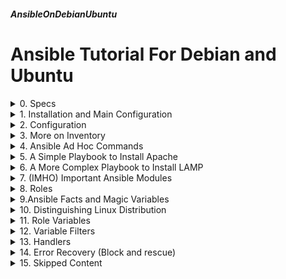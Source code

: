 ##### AnsibleOnDebianUbuntu 
# Ansible Tutorial For Debian and Ubuntu

<details markdown='1'>
<summary>
0. Specs
</summary>

---
### 0.0. Servers managed from a workstation
This tutorial aims to bring you to a moderate level using Ansible.

(Almost) All examples are tested and verified as working. There might be  slight mistakes and you can think of them as small challenges. 

This tutorial is about using Ansible on Debian and Ubuntu servers, but I  believe you can apply most of the examples to other distributions.

I am not an expert of Ansible. Actually I prepared this tutorial while I  was learning it. 

### 0.1. Workstation: 
wrk -> Debian 12 or Ubuntu 24.04 LTS Desktop

**Hint:** You can use server editions, because Ansible does not need any graphical UI.

### 0.2. Servers:
Local Virtual Servers:

debian12 -> Debian 12 Server  
debian11 -> Debian 11 Server  
ubuntu24 -> Ubuntu 24.04 LTS Server  
ubuntu22 -> Ubuntu 22.04 LTS Server  
        
### 0.3. Resources:
Book: 978-1-4842-1660-6 Ansible From Beginner to Pro by Michael Heap  
Book: 978-1-78899-756-0 Mastering Ubuntu Server Second Edition by Jay LaCroix  
[docs.ansible.com/ansible](https://docs.ansible.com/ansible/)  
[www.howtoforge.com](https://www.howtoforge.com/ansible-guide-ad-hoc-command/)  
[www.golinuxcloud.com](https://www.golinuxcloud.com/ansible-tutorial/)

<br>
</details>

<details markdown='1'>
<summary>
1. Installation and Main Configuration
</summary>

---
### 1.1. Install ansible on workstation
**Run on workstation**

```
sudo apt update
sudo apt install ansible --yes
```

### 1.2. Create ansible user on all the servers and on the workstation
**Run on workstation and on all servers**

Create user ansible and give it a password 

```
sudo useradd -d /home/ansible -m ansible -s /bin/bash
sudo passwd ansible
```

add it to the sudo group

```
sudo usermod -aG sudo ansible
```

make sure it is added

```
getent group sudo
```

### 1.3. Copy workstation's ansible user's ssh key to servers
**Run only on workstation**

Change to ansible user

```
sudo su ansible
```

Create SSH keys, leave passfield empty

```
ssh-keygen -t rsa
```

Copy ansible user's SSH key to the servers

```
ssh-copy-id -i ~/.ssh/id_rsa.pub debian12
ssh-copy-id -i ~/.ssh/id_rsa.pub debian11
ssh-copy-id -i ~/.ssh/id_rsa.pub ubuntu24
ssh-copy-id -i ~/.ssh/id_rsa.pub ubuntu22
```

Now we can ssh to servers with ansible user without password

### 1.4. On all servers, configure ansible user to sudo without password
**Run on all servers**

create /etc/sudoers.d/ansible file

```
sudo nano /etc/sudoers.d/ansible
```

put the following line in it

```
ansible ALL=(ALL) NOPASSWD: ALL
```

make the file owned by root

```
sudo chown root:root /etc/sudoers.d/ansible
```

change the permissions of file 

```
sudo chmod 440 /etc/sudoers.d/ansible
```

All the preliminary work is completed  
From now on, all the commands will be run on the workstation
<br>
</details>

<details markdown='1'>
<summary>
2. Configuration
</summary>

---
### 2.1. Configuration File
Ansible looks for the configuration file in the following order:

- File specified by the ANSIBLE_CONFIG environment variable
- ./ansible.cfg (ansible.cfg in the current directory)
- ~/.ansible.cfg (.ansible.cfg in your home directory)
- /etc/ansible/ansible.cfg

My choice is to use the 3. option

First change to user ansible (If you haven't done already)

```
sudo su ansible
```

Edit ansible config ifle
```
nano /home/ansible/.ansible.cfg
```

Fill as below:

```
[defaults]
inventory = .hosts
remote_user = ansible
roles_path = /home/ansible/ansible/playbooks
forks = 5
```

We stated as:

- our hosts file will be /home/ansible/.hosts
- the remote user to use on servers is ansible
- look to /home/ansible/ansible/playbooks for extra roles
- maximum 5 parallel tasks between the workstation and servers

There are numerous thing to be configured, you may check them at file /etc/ansible/ansible.cfg


### 2.2. Making a home for Ansible files
I prefer placing all ansible files on /home/ansible/ansible

```
mkdir /home/ansible/ansible
```

And a subdirectory for playbooks (explained later)

```
mkdir /home/ansible/ansible/playbooks
```

### 2.3. Inventory File
Create a clean inventory file

```
touch /home/ansible/.hosts
```

Change ownership and permissions for ansible user

```
sudo chown ansible /home/ansible/.hosts
sudo chmod 600 /home/ansible/.hosts
```

Populate the file with server IPs or names

```
nano /home/ansible/.hosts
```

Fill as below:

```
[debian]
debian12
debian11

[ubuntu]
ubuntu24
ubuntu22
```

As in our example, you can group hosts

### 2.4. A simple test
Ping all our servers

```
ansible all -m ping
```

with full verbose

```
ansible all -m ping -vvvv
```

<br>
</details>

<details markdown='1'>
<summary>
3. More on Inventory
</summary>

---
### 3.1. Command based inventory
It is possible to use a different inventory for each ansible or ansible-playbook command:

```
ansible all –i /path/to/inventory –m ping
```

### 3.2. To use a different ssh port
```
host1.example.com:50822
```

### 3.3. Using ranges in host file names
```
host[1:3].example.com
host[a:d][a:z].example.com
```

### 3.4. Using options for user name, ssh port, ssh private key
```
alpha.example.com ansible_user=bob ansible_port=50022
bravo.example.com ansible_user=mary ansible_ssh_private_key_file=/path/to/mary.key
frontend.example.com ansible_port=50022
yellow.example.com ansible_host=192.168.33.10
```

### 3.5. Using more than 1 inventory
If you want to use more than 1 inventory file you can put all your  inventories in a directory and specify the directory as the inventory file. 

Below is a simple example.

```
sudo su ansible
mkdir /home/ansible/ansible/inventory
nano /home/ansible/ansible/inventory/inventory1
```

Contents:

```
ubuntu24
ubuntu22
```

```
nano /home/ansible/ansible/inventory/inventory2
```

Contents:

```
debian12
debian11
```

```
ansible all -i /home/ansible/ansible/inventory -m ping
```

### 3.6. Dynamic Inventory
If you want to use a dynamic host file, you can use a program which  outputs the inventory in Json format. Then you can give your program as  inventory file. 

Here is a very simple example:

```
sudo su ansible
nano /home/ansible/ansible/inventory.py
```

Fill as below:

```
#!/usr/bin/env python3
print('{"ubuntu": {"hosts" : ["ubuntu24", "ubuntu22"]}}')
```

```
chmod +x /home/ansible/ansible/inventory.py
ansible all -i /home/ansible/ansible/inventory.py -m ping
```

Needless to say; you can combine dynamic and static inventories, by 
combining methods in 3.5. and 3.6.

### 3.7. Groups of Groups
You can create master groups to include other groups. Master groups require children keyword.

In my inventory, if I want to combine all ubuntu adn debian servers I would modify my inventory file as follows:

```
[debian]
debian12
debian11

[ubuntu]
ubuntu24
ubuntu22

[ubuntuanddebian:children]
ubuntu
debian
```

### 3.8. Inventory Variables
You can define variables in inventory file. They might be host or group  based.

For group based variables; var keyword is used. 

Below, using my inventory file, I created a variable named role for a  group and # a host. 

```
[debian]
debian12
debian11

[ubuntu]
ubuntu24
ubuntu22

[ubuntu:vars]
role="dbserver"
```

That way, using ansible, you can install apache to servers with webserver role and install mariadb to servers with role dbserver.

<br>
</details>

<details markdown='1'>
<summary>
4. Ansible Ad Hoc Commands
</summary>

---
You can run Ansible commands in 2 ways, 1 is direct (adhoc), 2 is through  playbooks. 

In the next section we will work on our first playbook. 

Ad hoc commands might be suitable for one time tasks. For recurring tasks it # would be better to use playbooks.

### 4.1. Ping host(s)
Actually we ran our 1st command at 2.4. Ping all hosts in default  inventory.

```
ansible all -m ping
```

We can specify another inventory

```
ansible all -i /home/ansible/ansible/inventory.py -m ping
ansible all -i /home/ansible/ansible/inventory -m ping
```

### 4.2. Run a shell command on hosts
```
ansible all -m shell -a "ls -al"
```
-m can be ommitted

```
ansible ubuntu22 -a "ls -al"
```

List of open ports on the servers

```
ansible all -m shell -a 'netstat -plntu' --become
```

### 4.3. File and Directory Operations
Copy a file to servers

```
ansible all -m copy -a "src=/tmp/testfile dest=/tmp/testfile"
```

Create a directory on server

```
ansible all -m file -a "dest=/tmp/test mode=777 owner=ansible group=ansible state=directory"
```

Delete a file or directory on server

```
ansible all -m file -a "dest=/tmp/testfile state=absent"
```

Copy a file from server

```
ansible ubuntu22 -m fetch -a "src=/var/log/dmesg dest=/home/ansible/backup flat=yes" --become
```

### 4.4. Reboot Servers
Reboot all servers  (Does not reboot because of the permissions)

```
ansible all -a "/sbin/reboot"
```

Reboot all servers with sudo privilege

```
ansible all -a "/sbin/reboot" --become
```

Reboot all servers in 10 parallel forks (default is 5)

```
ansible all -a "/sbin/reboot" -f 10 --become
```

Reboot all servers with sudo privilege, manually enter sudo password

```
ansible all -a "/sbin/reboot" --become --ask-become-pass
```

### 4.5. User Management
Add a user

```
ansible debian12 -m ansible.builtin.user -a "name=foo" --become
```

Remove a user

```
ansible debian12 -m ansible.builtin.user -a "name=foo state=absent" --become
```

### 4.6. Package Management (apt)
Update cache (apt update)

```
ansible debian12 -m apt -a "update_cache=yes" --become
```

update cache and upgrade all modules (apt update && apt upgrade)

```
ansible debian12 -m apt -a "upgrade=dist update_cache=yes" --become
```

Install apache (don't do anything if it is already installed)

```
ansible debian12 -m apt -a "name=apache2 state=present" --become 
```

Install apache, if it is already installed, update it

```
ansible debian12 -m apt -a "name=apache2 state=latest" --become
```

Remove apache

```
ansible debian12 -m apt -a "name=apache2 state=absent" --become
```

Remove apache and remove all configuration about it

```
ansible debian12 -m apt -a "name=apache2 state=absent purge=yes" --become
```

Remove apache, remove all configuration about it, and also remove all unused packages

```
ansible debian12 -m apt -a "name=apache2 state=absent purge=yes autoremove=yes" --become
```

### 4.7. Service Management
Start and Enable Apache service

```
ansible debian12 -m service -a "name=apache2 state=started enabled=yes" --become
```

Stop Apache service

```
ansible debian12 -m service -a "name=apache2 state=stopped" --become
```

Restart Apache service

```
ansible debian12 -m service -a "name=apache2 state=restarted" --become
```

<br>
</details>

<details markdown='1'>
<summary>
5. A Simple Playbook to Install Apache
</summary>

---
Playbooks are files in YAML format. They contain commands to run by  Ansible.

Our playbook will install apache, and prepare a sample homepage  containing the host name

### 5.1. Create directories
```
sudo su ansible
mkdir /home/ansible/ansible/playbooks/apache
mkdir /home/ansible/ansible/playbooks/apache/templates
cd /home/ansible/ansible/playbooks/apache
```

### 5.2. Create ansible file and index.html template
```
nano /home/ansible/ansible/playbooks/apache/apache.yml
```

Fill as below:

```
#!/usr/bin/env ansible-playbook
- name: Create webserver with apache
  become: True
  hosts: debian12
  tasks:
  - name: install apache
    apt: name=apache2 update_cache=yes
  - name: copy index.html
    template: src=templates/index.html.j2 dest=/var/www/html/index.html
      mode=0644
  - name: restart apache
    service: name=apache2 state=restarted
```

```
nano /home/ansible/ansible/playbooks/apache/templates/index.html.j2
```

Fill as below:

```
<html>
<head>
<title>Welcome to ansible on {{ ansible_hostname }}</title>
</head>
<body>
<h1>Apache, configured by Ansible on {{ inventory_hostname }}</h1>
<p>If you can see this, Ansible successfully installed Apache.</p>
</body>
</html>
```

### 5.3. Explanations
- /home/ansible/ansible/playbooks/apache/apache.yml

```
#!/usr/bin/env ansible-playbook
- name: Create webserver with apache
# Name of the playbook, displayed when the playbook runs
  become: True
# Use sudo
  hosts: debian12
# Host or host group to run on
  tasks:
# Tasks to do in this playbook
  - name: install apache
# Name of task, displayed when the playbook runs, install apache
    apt: name=apache2 update_cache=yes
  # Install apache2, first update the cache
  # Equivalent to:
  #   apt update
  #   apt install apache2
  - name: copy index.html
# Name of task, displayed when the playbook runs, copy customized index.html
#   from the template
    template: src=templates/index.html.j2 dest=/var/www/html/index.html
  # variables in index.html.j2 are updated and copied to server
      mode=0644
    # File mode will be 0644
  - name: restart apache
# Name of task, displayed when the playbook runs, restart apache
    service: name=apache2 state=restarted
# Restart apache, systemctl restart apache2
```

Variables in /home/ansible/playbooks/apache/templates/index.html.j2:

{{ ansible_hostname }} : hostname as ansible gathers  
{{ inventory_hostname }} : hostname as in inventory file

### 5.4. Run the playbook
```
ansible-playbook apache.yml
```

or just

```
./apache.yml
```

<br>
</details>

<details markdown='1'>
<summary>
6. A More Complex Playbook to Install LAMP
</summary>

---
### 6.0. Necessary Steps
- Cache Update (sudo apt update)
- Install Apache (sudo apt install apache2)
- Install Mariadb (sudo apt install mariadb-server)
- Install PHP (sudo apt install php libapache2-mod-php php-mysql)

### 6.1. Create Directories
```
sudo su ansible
mkdir /home/ansible/ansible/playbooks/lamp
cd /home/ansible/ansible/playbooks/lamp
```

### 6.2. Create ansible playbook
```
nano /home/ansible/ansible/playbooks/lamp/lamp.yml
```

Fill as below:

```
#!/usr/bin/env ansible-playbook
- name: Install LAMP; Apache, MariaDB, PHP
  become: True
  hosts: debian12
  tasks:
  - name: Update apt cache if not updated in 1 hour
    apt:
      update_cache: yes
      cache_valid_time: 3600
  - name: Install apache
    apt:
      name: apache2
      state: present
  - name: Install MariaDB
    apt:
      name: mariadb-server
      state: present
  - name: Install PHP and dependencies
    apt: 
      name: "{{ item }}"
      state: present
    loop:
      - php
      - libapache2-mod-php
      - php-mysql
```

### 6.3. Run the playbook
```
ansible-playbook lamp.yml
```

<br>
</details>

<details markdown='1'>
<summary>
7. (IMHO) Important Ansible Modules
</summary>

---
Well, actually all of the Ansible modules are important. I just selected  some of them considering my very humble opinion.

To use an example, you have to put it in a playbook or in a role and  apply necessary indentation. Ansible is like Python, indentation is very  important.

Below is a sample, using an example in a playbook

```
#!/usr/bin/env ansible-playbook
- name: Tutorial tasks
  become: True
  hosts: debian12
  tasks:
  - name: Start apache if not started
    service:
      name: apache2
      state: started
```

<br>

### 7.0. apk Module: Manages Alpine Linux apk packages.
Examples:

```
  - name: Install apache, don't do anything if already installed
    apk:
      name: apache2
```

```
  - name: Install apache, don't do anything if already installed
    apk:
      name: apache2
      state: present
```

```
  - name: Install apache, upgrade to latest if already installed
    apk:
      name: apache2
      state: latest
```

```
  - name: Update repositories and install apache
    apk:
      name: apache2
      update_cache: yes
```

```
  - name: Remove apache
    apk:
      name: apache2
      state: absent
```

```
  - name: Install more than 1 packages
    apk:
      name: apache2, php
```

```
  - name: Update cache and update apache to latest
    apk:
      name: apache2
      state: latest
      update_cache: yes
```

```
  - name: Update all packages to their latest version
    apk:
      upgrade: yes
```

```
  - name: Update cache
    apk:
      update_cache: yes
```

<br>


### 7.1. apt Module: Manages Debian/Ubuntu apt packages.
Examples:

```
  - name: Install apache, don't do anything if already installed
    apt:
      name: apache2
```

```
  - name: Install apache, don't do anything if already installed
    apt:
      name: apache2
      state: present
```

```
  - name: Install apache, upgrade to latest if already installed
    apt:
      name: apache2
      state: latest
```

```
  - name: Update repositories and install apache
    apt:
      name: apache2
      update_cache: yes
```

```
  - name: Remove apache
    apt:
      name: apache2
      state: absent
```

```
  - name: Install more than 1 packages
    apt:
      pkg:
      - apache2
      - php
```

```
  - name: Update cache and update apache to latest
    apt:
      name: apache2
      state: latest
      update_cache: yes
```

```
  - name: Install latest php, ignore "install-recommends"
    apt:
      name: php
      state: latest
      install_recommends: no
```

```
  - name: Update all packages to their latest version
    apt:
      name: "*"
      state: latest
```

```
  - name: Upgrade the OS (apt-get dist-upgrade)
    apt:
      upgrade: dist
```

```
  - name: Update cache (apt-get update)
    apt:
      update_cache: yes
```

```
  - name: Update cache if the last update is more than 1 hour
    apt:
      update_cache: yes
      cache_valid_time: 3600
```

```
  - name: Remove unused packages
    apt:
      autoclean: yes
```

```
  - name: Remove unused dependencies
    apt:
      autoremove: yes
```

<br>

### 7.2. blockinfile Module: Insert/update/remove a text block between marked lines 
Examples:

```
  - name: Add or update a block to a html file
    blockinfile:
      path: /var/www/html/index.html
      marker: "<!-- {mark} MANAGED by ANSIBLE BLOCK -->"
    # The block will be wrapped by this marker
    # {mark} is replaced as BEGIN at the beginning
    #   and END at the end.
      insertafter: "<body>"
    # The block with the markers will be inserted after the last
    #   match of this this text. Regexps can be used. If there is no
    #   match or value is EOF, block is added at the end of file.
    # Similarly insertbefore can be used.
      block: |
        <h1>Web server: {{ ansible_hostname }}</h1>
        <p>Update time: {{ ansible_date_time.date }}
        {{ ansible_date_time.time }} </p>
```

```
  - name: Remove previously added block
    blockinfile:
      path: /var/www/html/index.html
      marker: "<!-- {mark} MANAGED by ANSIBLE BLOCK -->"
      block: ""
```

```
  - name: Add mappings to /etc/hosts file, make a backup of file
    blockinfile:
      path: /etc/hosts
      backup: yes
      block: |
        {{ item.ip }} {{ item.hostname }}
      marker: "<!-- {mark} {{ item.hostname }} MANAGED by ANSIBLE BLOCK -->"
    loop:
      - { hostname: debian12, ip: 192.168.0.231 }
      - { hostname: srv2, ip: 192.168.0.232 }
      - { hostname: srv3, ip: 192.168.0.233 }
```
  
<br>  
  
  
### 7.3. command Module: Execute commands
Examples:

```
  - name: Run a command on server and take its output to a variable
    command: free
    register: freevals
```

```
  - name: Run a command if a path does not exist
    command: /usr/sbin/reboot now creates=/etc/flag
```

```
  - name: Run a command if a path does not exist
    command:
      cmd: /usr/sbin/reboot now
      creates: /etc/flag
```

```
  - name: Run a command if a path does not exist
    command:
      argv:
        - /usr/sbin/reboot
        - now
      creates: /etc/flag
```

<br>  
  
### 7.4. copy Module: Copy files to remote servers
Examples

```
  - name: Copy a file with specified owner and permissions, backup the file
    copy:
      src: /home/ansible/main.cf
      dest: /etc/postfix/main.cf
      owner: root
      group: root
      mode: '0644'
      backup: yes
```

```
  - name: Copy a file with specified owner and permissions
    copy:
      src: /home/ansible/main.cf
      dest: /etc/postfix/main.cf
      owner: root
      group: root
      mode: u=rw,g=r,o=r
```

```
  - name: Copy a file with specified owner and permissions
    copy:
      src: /home/ansible/main.cf
      dest: /etc/postfix/main.cf
      owner: root
      group: root
      mode: u+rw,g-wx,o-rwx
```

```
  - name: Copy a file with specified owner and permissions, backup the file
    copy:
      src: /home/ansible/main.cf
      dest: /etc/postfix/main.cf
      owner: root
      group: root
      mode: '0644'
      backup: yes
```

```
  - name: Copy a file on the server to another location
    copy:
      src: /etc/apache2/apache2.conf
      dest: /etc/apache2/apache2.conf.backup
      remote_src: yes
```

```
  - name: Copy an inline text to a file
    copy:
      content: "This file is empty"
      dest: /etc/test
```
  
<br>  
  
### 7.5. debug Module: Print debug messages
Examples:

```
  - name: Display all variables/facts known for a host
    debug:
      var: hostvars[inventory_hostname]
```

```
  - name: Display a message
    debug:
      msg: Working fine so far
```

```
  - name: Print return information from a previous task part 1
    shell: /usr/bin/date
    register: result 
  - name: Print return information from a previous task part 2
    debug:
      var: result.stdout_lines
```

```
  - name: Print multi lines of information from variables part1
    shell: whoami
    register: var1
  - name: Print multi lines of information from variables part2
    shell: who -b
    register: var2
  - name: Print multi lines of information from variables part3
    debug:
      msg:
      - "Information gathered so far:"
      - "1. User name is {{ var1.stdout_lines }}"
      - "2. System is on since {{ var2.stdout_lines }}"
```
  
<br>
  
### 7.6. expect Module: Executes a command and responds to prompts
Examples:

```
  - name: Login to mariadb asking the root password and run a command from a file
    expect:
      command: /bin/bash -c "mariadb -u root -p < /tmp/test.sql"
      responses:
        (.*)password: "password12"
    register: DBUsers
    no_log: true
  # hide your password from log
  - name: Display Result
    debug:
      var: DBUsers.stdout_lines
```

```
  - name: Generic question with multiple different responses
    expect:
      command: command
    # Assuming a command asking 3 questions
      responses:
        Question:
          - Answer 1
          - Answer 2
          - Answer 3
```
  
<br>  
  
### 7.7. fail Module: Fail with a message
Examples:

```
  - name: Stop execution if hostname is something special
    fail:
      msg: Cannot continue with hostname debian12
    when: inventory_hostname == "debian12"
```
  
<br>  
  
### 7.8. fetch Module: Fetch files from server to the workstation
Examples:

```
  - name: Fetch server file, preserve directory information
    fetch:
      src: /etc/apache2/apache2.conf
      dest: /tmp/conf
    # File will be copied to /tmp/conf/hostname/etc/apache2/apache.conf
```

```
  - name: Fetch server file, directly to the specified directory
    fetch:
      src: /etc/apache2/apache2.conf
      dest: /tmp/conf/apache.conf
    # File will be copied to /tmp/conf/apache.conf
    # Consecutive files will be overwritten
      flat: yes
```

```
  - name: Fetch server file, directly to the specified directory
#   directly to the specified directory for every server
    fetch:
      src: /etc/apache2/apache2.conf
      dest: /tmp/conf/{{ inventory_hostname }}/apache.conf
      flat: yes
```
  
<br>  
  
### 7.9. file Module: File and directory management
Examples:

```
  - name: Change ownership and permission of a file
    file:
      path: /tmp/test.conf
      owner: ansible
      group: ansible
      mode: '0644'
```

```
  - name: Create a symbolic link of a file, change ownership of the original file
    file:
      src: /tmp/test.conf
      dest: /home/ansible/test.conf
      owner: ansible
      group: ansible
      state: link
```

```
  - name: Create a hard link
    file:
      src: /tmp/test.conf
      dest: /home/ansible/test.conf
      state: hard
```

```
  - name: Touch a file and set permissions
    file:
      path: /tmp/test.conf
      state: touch
      mode: u=rw,g=r,o=r
```

```
  - name: Touch a file, but preserve its times. 
#  so there is no change if it was touched before
    file:
      path: /tmp/test.conf
      state: touch
      modification_time: preserve
      access_time: preserve
```

```
  - name: Create a directory, do nothing if it already exists
    file:
      path: /tmp/test
      state: directory
      mode: '0755'
```

```
  - name: Update modification and access time of a file to now
    file:
      path: /tmp/test.conf
      state: file
      modification_time: now
      access_time: now
```

```
  - name: Change ownership of a directory recursively 
    file:
      path: /var/www
      state: directory
      recurse: yes
      owner: www-data
      group: www-data
```

```
  - name: Delete a file
    file:
      path: /tmp/test.conf
      state: absent
```

```
  - name: Remove a directory recursively
    file:
      path: /tmp/test
      state: absent
```
  
<br>  
  
### 7.10. geturl Module: Download files
Examples:

```
  - name: Download a file (wordpress)
    get_url:
      url: https://wordpress.org/latest.tar.gz
      dest: /tmp/wordpress.tar.gz
      mode: '0440'
```

```
  - name: Download file with md5 checksum
    get_url:
      url: https://wordpress.org/latest.tar.gz
      dest: /tmp/wordpress.tar.gz
      checksum: md5:4bdc05b00725cc0fb72991d3290e4b8d
```
  
<br>
  
### 7.11. group Module: Linux group management
Examples:

```
  - name: Create a group named admins
    group:
      name: admins
      state: present
```

```
  - name: Create a group named admins gid 1250
    group:
      name: admins
      state: present
      gid: 1250
```

```
  - name: Delete admins group
    group:
      name: admins
      state: absent
```
  
<br>  
  
### 7.12. lineinfile Module: Manage lines in text files
Uses a back referenced rexexp, and puts, updates or deletes a line in a file

Examples:

```
  - name: Change or add the name of an host in /etc/hosts
    lineinfile:
      path: /etc/hosts
      regexp: '^192\.168\.0\.201'
      line: 192.168.0.201 debian12.x386.xyz
```

```
  - name: Remove previously added line in /etc/hosts
    lineinfile:
      path: /etc/hosts
      regexp: '^192\.168\.0\.201'
      state: absent
```

```
  - name: Create a file if it does not exist and add a line
    lineinfile:
      path: /tmp/test
      line: 192.168.0.201 debian12.x386.xyz
      create: yes
```
  
 <br> 
  
### 7.13. pause Module: Pause execution
Examples:

```
  - name: Pause for 5 minutes
    pause:
      minutes: 5
```

```
  - name: Pause for 30 seconds
    pause:
      seconds: 30
```

```
  - name: Pause until prompted
    pause:
```

```
  - name: Pause until prompted with message
    pause:
      prompt : "Press enter to continue"
```

```
  - name: Pause to get password
    pause:
      prompt: "Enter password"
      echo: no
    register: password
```
  
<br>  
  
### 7.14. reboot Module: Reboot server
Examples:

```
  - name: Reboot and connect again
    reboot:
```

```
  - name: Reboot and wait up to 1 hour for connecting again
    reboot:
      reboot_timeout: 3600
```

```
  - name: Display a message to users, wait 5 minutes and reboot
    reboot:
      pre_reboot_delay: 300
      msg: "Rebooting in 5 minutes, please save your work and exit"
```
  
 <br> 
  
### 7.15. replace Module: Replace a string in a file using a back ref regexp
Examples:

```
  - name: Replace all .org names with .com names in /etc/hosts
    replace:
      path: /etc/hosts
      regexp: '(.*)\.org(\s+)'
    # Starts with anything, then comes .org and one or more whitespace
      replace: '\1.com\2'
    # \1 = (.*)   \2 = (\s+)
```

```
  - name: Do the same, but start after and expression and end before another
    replace:
      path: /etc/hosts
      after: 'Start Here'
      before: 'End Here'
      regexp: '(.*)\.org(\s+)'
    # Starts with anything, then comes .org and one or more whitespace
      replace: '\1.com\2'
    # \1 = (.*)   \2 = (\s+)
```

```
  - name: Comment every line containing TEST, backup the original file
    replace:
      path: /tmp/test.sh
      regexp: '^(.*)TEST(.*)$'
      replace: '#\1TEST\2'
      backup: yes
```
  
<br>
  
  
### 7.16. script Module: Transfer and run a script from workstation to server
A script on the worktation is copied to the server(s) and run there

Examples:

```
  - name: Run a script 
    script: /home/ansible/ansible/backup.sh
```

```
  - name: Run a script
    script:
      cmd: /home/ansible/ansible/backup.sh
```

```
  - name: Run a script only if a file does not exist on the server
    script: /home/ansible/ansible/backup.sh
    args:
      creates: /tmp/backup.txt
```

```
  - name: Run a script only if a file exists on the server
    script: /home/ansible/ansible/backup.sh
    args:
      removes: /tmp/backup.txt
```

```
  - name: Run a script using bash
    script: /home/ansible/ansible/backup.sh
    args:
      executable: /bin/bash
```

```
  - name: Run a python script
    script: /home/ansible/ansible/backup.py
    args:
      executable: python3
```
  
 <br> 
  
### 7.17. service Module: Manage services
Examples:

```
  - name: Start apache if not started
    service:
      name: apache2
      state: started
```

```
  - name: Stop apache if started
    service:
      name: apache2
      state: stopped
```

```
  - name: Restart apache
    service:
      name: apache2
      state: restarted
```

```
  - name: Reload apache
    service:
      name: apache2
      state: reloaded
```

```
  - name: Enable apache service, do not touch the state
    service:
      name: apache2
      enabled: yes
```
  
<br>  
  
### 7.18. shell Module: Execute shell commands on servers
Different from command module, redirection and pipes are safe

Examples:

```
  - name: Execute command on remote shell; stdout to a file
    shell: backup.sh >> backup.log
```

```
  - name: Execute command on remote shell; stdout to a file
    shell: 
      cmd: backup.sh >> backup.log
```

```
  - name: Change to a directory before executing a command
    shell: backup.sh >> backup.log
    args:
      chdir: /tmp/
```

```
  - name: command only if a file does not exist
    shell: backup.sh >> backup.log
    args:
      creates: backup.log
```

```
  - name: Change to a directory before executing a command, disable warning
    shell: backup.sh >> backup.log
    args:
      chdir: /tmp/
      warn: no
```
  
<br>  
  
### 7.19. tempfile Module: Create a temporary file or directory
Examples:

```
  - name: Create a temporary directory with suffix tempdir
    tempfile:
      state: directory
      suffix: tempdir
```

```
  - name: Create a temporary file with suffix and save its name to a variable
    tempfile:
      state: file
      suffix: temp
    register: tempfilename
```

```
  - name: Use the variable created above to remove the file
    file:
      path: "{{ tempfilename.path }}"
      state: absent
    when: tempfilename.path is defined
```
  
<br>  
  
  
  
### 7.20. template Module: Copy a file to servers using a template
Unlike file module, you can use variables in template files like in 5.2.

Examples:

```
  - name: Create an html file from a template
    template:
      src: /home/ansible/ansible/playbooks/apache/templates/index.html.j2
      dest: /var/www/html/index.html
      owner: www-data
      group: www-data
      mode: '0660'
```

```
  - name: Create an html file from a template
    template:
      src: /home/ansible/ansible/playbooks/apache/templates/index.html.j2
      dest: /var/www/html/index.html
      owner: www-data
      group: www-data
      mode: u=rw,g=r
```
  
  <br>
  
### 7.21. unarchive Module: Unpack an archive
The archive might be on the workstation or on the server

Examples:

```
  - name: Extract a tar.xz file
    unarchive:
      src: /home/ansible/test.tar.xz
      dest: /tmp
```

```
  - name: Unarchive a file on the server
    unarchive:
      src: /home/ansible/test.zip
      dest: /tmp
      remote_src: yes
```

```
  - name: Download and unpack wordpress
    unarchive:
      src: https://wordpress.org/latest.tar.gz
      dest: /var/www/html
      remote_src: yes
```
      
<br>  
  
### 7.22. user Module: User management
Examples:

```
  - name: Add user exforge with a primary group with the same name
# group must exist
    user:
      name: exforge
      comment: main user
      group: exforge
```

```
  - name: Add user exforge with a primary group with the same name,
#   with a specific uid. group must exist.
    user:
      name: exforge
      comment: main user
      uid: 1111
      group: exforge
```

```
  - name: Add user exforge with bash shell, append the user to www-data and postfix group
    user:
      name: exforge
      shell: /bin/bash
      groups: www-data,postfix
      append: yes
```

```
  - name: Add vmail user with a specific home dir
    user:
      name: vmail
      comment: Postfix Mail User
      uid: 2222
      group: vmail
      home: /var/mail
```

```
  - name: Remove user exforge
    user:
      name: exforge
      state: absent
```

```
  - name: Remove user exforge, remove directories too
    user:
      name: exforge
      state: absent
      remove: yes
```


<br>
</details>

<details markdown='1'>
<summary>
8. Roles
</summary>

---
### 8.0. Introduction
Playbooks can be splitted into roles. That way, we can create reusable  code. The lamp example at 7. will be rewritten using 4 roles:

- Cache Update
- Install Apache
- Install MariaDB
- Install PHP and dependencies

### 8.1. Role Structure
Roles are created with ansible-galaxy init command. Naming convention  for roles is as identifier.role. I use exforge as my identifier, you can  use anything you want. For a role to install apache, my rolename would be exforge.apache: 

```
ansible-galaxy init exforge.apache
```

A directory with role.name is created under the current directory with  the following structure:

- README.md (file)
- defaults (directory)
   - defaults/main.yml  (file)
- files (directory)
- handlers (directory)
   - handlers/main.yml (file)
- meta (directory)
   - meta/main.yml (file)
- tasks (directory)
   - tasks/main.yml (file)
- templates (directory)
- tests (directory)
   - tests/inventory (directory)
   - tests/test.yml (file)
- vars (directory)
   - vars/main.yml (file)

All of the directories and files are optional.

**README.md** file is used for documentation. Expected to contain the  purpose of the role and any other important information.

**defaults/main.yml** is used as a configuration file to define default  variables in the role. Variables in vars/main.yml overrides variables  defined here.

**files** directory is used to place static files. Files used in roles  without any manipulation can be stored here.

**handlers/main.yml** is used to define handlers (like starting, stopping or restarting services). 

**meta/main.yml** is used to contain metadata for the role. Metadata can be used if you want to publish your role to Ansible Galaxy.

**tasks/main.yml** is the main file of the role. Expected to contain role  actions. Actions here will be executed when your role runs.

**templates** directory is used to place template (dynamic) files. The files here can contain variables to interpolate them before using on target  systems.

**test** directory is used to create test playbooks to consume the role.  Mostly used to test roles with a system like Jenkins or Travis.

**vars/main.yml** is similar to defaults/main.yml with an exception.  Variables defined here overrides the variables defined at fact gathering  section. 

Variables defined here also overrides the variables defined in defaults/main.yml.

**Note:** The new version of Ansible, does not create templates and files  directories, but they still exist in the documentation. I am not sure if  it is a bug or something else. In any way, I create this directories when I need them.


### 8.2. Preparing LAMP Roles
We will have 4 roles for LAMP installation. Namely; aptcache, apache,  mariadb and php.

Create a directory for the roles and init the roles:

```
mkdir -p /home/ansible/ansible/playbooks/roles
cd /home/ansible/ansible/playbooks/roles
ansible-galaxy init exforge.aptcache
ansible-galaxy init exforge.apache
ansible-galaxy init exforge.mariadb
ansible-galaxy init exforge.php
```

### 8.3. Create the new playbook with the roles
```
nano /home/ansible/ansible/playbooks/lamp.yml
```

Fill as below:

```
#!/usr/bin/env ansible-playbook
---
- hosts: debian12
  become: true
  roles:
  - exforge.aptcache
  - exforge.apache
  - exforge.mariadb
  - exforge.php
```

Make it executable

```
chmod +x /home/ansible/ansible/playbooks/lamp.yml
```

### 8.4. aptcache role
```
nano /home/ansible/ansible/playbooks/roles/exforge.aptcache/tasks/main.yml
```

Fill as below:

```
---
# tasks file for exforge.aptcache
- name: Update apt cache if not updated in 1 hour
  apt:
    update_cache: yes
    cache_valid_time: 3600
```

### 8.5. apache role
```
nano /home/ansible/ansible/playbooks/roles/exforge.apache/tasks/main.yml
```

Fill as below:

```
---
# tasks file for exforge.apache
- name: Install apache
  apt:
    name: apache2
    state: present
```

### 8.6. mariadb role
```
nano /home/ansible/ansible/playbooks/roles/exforge.mariadb/tasks/main.yml
```

Fill as below:

```
---
# tasks file for exforge.mariadb
- name: Install MariaDB
  apt:
    name: mariadb-server
    state: present
```

### 8.7. php role
```
nano /home/ansible/ansible/playbooks/roles/exforge.php/tasks/main.yml
```

Fill as below:

```
- name: Install PHP and dependencies
  apt:
    name: "{{ item }}"
    state: present
  loop:
    - php
    - libapache2-mod-php
    - php-mysql
```

### 8.8. Running the new playbook
```
cd /home/ansible/ansible/playbooks
ansible-playbook lamp.yml
```

<br>
</details>

<details markdown='1'>
<summary>
9.Ansible Facts and Magic Variables
</summary>

---
### 9.1. Ansible Facts
#### 9.1.1. Getting Facts
Get all facts for debian12 server

```
ansible debian12 -m setup
```

The output will be long, something like:

```
debian12 | SUCCESS => {
    "ansible_facts": {
        "ansible_all_ipv4_addresses": [
            "192.168.0.111"
        ],
        "ansible_all_ipv6_addresses": [
            "fe80::a00:27ff:fe10:9"
        ],
        "ansible_apparmor": {
            "status": "enabled"
        },
        "ansible_architecture": "x86_64",
        "ansible_bios_date": "12/01/2006",
        "ansible_bios_version": "VirtualBox",
        "ansible_cmdline": {
            "BOOT_IMAGE": "/boot/vmlinuz-5.4.0-48-generic",
            "maybe-ubiquity": true,
            "ro": true,
            "root": "UUID=8842fb18-ffef-4b0d-8c10-419865ae27a2"
        },
        "ansible_date_time": {
            "date": "2020-10-16",
            "day": "16",
            "epoch": "1602869883",
            "hour": "17",
            "iso8601": "2020-10-16T17:38:03Z",
            "iso8601_basic": "20201016T173803661252",
            "iso8601_basic_short": "20201016T173803",
            "iso8601_micro": "2020-10-16T17:38:03.661346Z",
            "minute": "38",
            "month": "10",
            "second": "03",
            "time": "17:38:03",
            "tz": "UTC",
            "tz_offset": "+0000",
            "weekday": "Friday",
            "weekday_number": "5",
            "weeknumber": "41",
            "year": "2020"
        },
        "ansible_system_capabilities_enforced": "True",
        "ansible_system_vendor": "innotek GmbH",
        "ansible_uptime_seconds": 244,
        "ansible_user_dir": "/home/ansible",
        "ansible_user_gecos": "",
        "ansible_user_gid": 1001,
        "ansible_user_id": "ansible",
        "ansible_user_shell": "/bin/bash",
        "ansible_user_uid": 1001,
        "ansible_userspace_architecture": "x86_64",
        "ansible_userspace_bits": "64",
        "ansible_virtualization_role": "guest",
        "ansible_virtualization_type": "virtualbox",
        "discovered_interpreter_python": "/usr/bin/python3",
        "gather_subset": [
            "all"
        ],
        "module_setup": true
    },
    "changed": false
```

#### 9.1.2. Accessing Ansible Facts
You can use any value from the facts as a variable. Some examples:

Model of first disk: `{{ ansible_facts['devices']['xvda']['model'] }}`  
System hostname : `{{ ansible_facts['nodename'] }}`  

Using another system's fact:  
`{{ hostvars['asdf.example.com']['ansible_facts']['os_family'] }}`

#### 9.1.3. Important Ansible Facts
Date and time

- ansible_date_time.date -->  "2020-11-11"
- ansible_date_time.time -->  "08:44:06"

OS

- ansible_os_family      -->  "Debian" for Debian and Ubuntu, "RedHat" for CentOS
- ansible_distribution   -->  "Ubuntu" for Ubuntu, "Debian" for Debian, "CentOS" for CentOS
- ansible_hostname       -->  "test201"
- ansible_distribution_version --> "20.04"

### 9.2. Ansible Magic Variables
- inventory_hostname: Hostname as in inventory
- inventory_hostname_short: Hostname as in inventory short format
- ansible_play_hosts: list of all hosts still active in the current play.
- ansible_play_batch: list of hostnames that are in scope for the current ‘batch’ of the play.
- ansible_playbook_python: Path to the python executable used to invoke the Ansible command line tool.
- inventory_dir: Pathname of the directory holding Ansible’s inventory 
- inventory_file: Pathname and the filename pointing to the Ansible’s inventory host file.
- playbook_dir: Playbook base directory.
- role_path: current role’s pathname and only works inside a role.
- ansible_check_mode: Boolean, set to True if you run Ansible with --check.

<br>
</details>

<details markdown='1'>
<summary>
10. Distinguishing Linux Distribution
</summary>

---
Debian and Ubuntu name Apache Server as apache2 and use apt package  manager. 

Alpine also names Apache Server as apache2 and uses apk package manager.

RHEL (and Alma & Rocky) names it as httpd and use dnf package manager. 

Our example role will distinguish the distribution and call appropriate  tasks.

### 10.1. A Playbook to install Apache on Ubuntu (and Debian) and Alma (and Redhat)

```
nano /home/ansible/ansible/playbooks/apache.yml
```

Fill as below:

```
#!/usr/bin/env ansible-playbook
- name: Install Apache on Ubuntu (Debian), RHEL (Alma) and Alpine
  become: True
  hosts: all
  tasks:
  - name: install apache if Ubuntu or Debian
    apt: 
      name: apache2 
      update_cache: yes
    when: ansible_os_family == "Debian"
  - name: install apache if Redhat or Alma
    dnf: 
      name: httpd
    when: (ansible_os_family == "RedHat") or (ansible_os_family == "AlmaLinux")
  - name: install apache if Alpine
    apk: 
      name: apache2 
      update_cache: yes
    when: ansible_os_family == "Alpine"
```

### 10.2. Other OS Families
Some of the other possible ansible_os_family options are:

- "Debian" for Linux Mint, Neon, KDE Neon, Raspbian
- "RedHat" for Centos, Fedora, Scientific, CloudLinux, PSBM, OracleLinux, Amazon
- "AlmaLinux" for Alma
- "Suse" for Suse, OpenSuSe, SLES, SLED
- "Gentoo" for Gentoo
- "Archlinux" for ArchLinux, Manjaro
- "Mandrake" for Mandrake, Mandriva
- "Solaris"  for Solaris, Nexenta, OnmiOS, OpenIndiana, SmartOS
- "Slackware" for Slackware
- "Darwin" for MacOSX

### 10.3. A Role to install Apache on Ubuntu (Debian), Alma (Redhat), and Alpine
```
cd /home/ansible/ansible/playbooks/roles
ansible-galaxy init exforge.apacheDRA
nano /home/ansible/ansible/playbooks/roles/exforge.apacheDRA/tasks/main.yml
```

Fill as below:

```
---
# tasks file for exforge.apacheDRA
- include_tasks: debian.yml
  when: ansible_os_family == "Debian"
- include_tasks: redhat.yml
  when: (ansible_os_family == "RedHat") or (ansible_os_family == "AlmaLinux")
- include_tasks: alpine.yml
  when: ansible_os_family == "Alpine"
```

```
nano  /home/ansible/ansible/playbooks/roles/exforge.apacheDRA/tasks/debian.yml
```

Fill as below:

```
- name: install apache if Ubuntu or Debian
  apt: 
    name: apache2 
    state: present
    update_cache: yes
```

```
nano  /home/ansible/ansible/playbooks/roles/exforge.apacheDRA/tasks/redhat.yml
```

Fill as below:

```
- name: install apache if RedHat or Alma
  dnf: 
    name: httpd 
    state: present
```

```
nano  /home/ansible/ansible/playbooks/roles/exforge.apacheDRA/tasks/alpine.yml
```

Fill as below:

```
- name: install apache if Alpine
  apk: 
    name: apache2 
    state: present
    update_cache: yes
```

Now we can create a playbook to consume this role

```
nano  /home/ansible/ansible/playbooks/apacheDRA.yml
```

Fill as below:

```
#!/usr/bin/env ansible-playbook
---
- hosts: all
  become: true
  roles:
  - exforge.apacheDRA
```

Run the playbook

```
cd /home/ansible/ansible/playbooks
ansible-playbook apacheDRA.yml
```

### 10.4. Exercise
Redesign apacheDRA role, using package module.

<br>

</details>

<details markdown='1'>
<summary>
11. Role Variables
</summary>

---
You can set role variables when you consume a role in a playbook. The  variables are defined in the roles and can be set values at the playbook.

Our example will install apache (if it is not installed), create a  configuration with the given site name and create a default page with the  given parameters.

After creating the role, default variables will be defined in defaults/main.yml dir, apache conf file and html templates will be created at  templates/ dir, and role tasks will be coded at tasks/main.yml. After all, we will create a playbook, set all variables there and run the role.

### 11.1. Create the apachesite role
```
cd /home/ansible/ansible/playbooks/roles
ansible-galaxy init exforge.apachesite
mkdir /home/ansible/ansible/playbooks/roles/exforge.apachesite/templates
```
 
### 11.2. Define Variables
```
nano /home/ansible/ansible/playbooks/roles/exforge.apachesite/defaults/main.yml
```

Fill as below:

```
---
# defaults file for exforge.apachesite
server_name: www.example.com
server_alias: example.com
html_title: Welcome to {{ ansible_hostname }}
html_header: Welcome to {{ ansible_hostname }}
html_text: This page is created by Ansible
```

### 11.3. Create Apache conf file and index.html file templates
```
nano /home/ansible/ansible/playbooks/roles/exforge.apachesite/templates/apache.conf.j2
```

Fill as below:

```
<VirtualHost *:80>
  ServerAdmin webmaster@{{ server_name }}
  ServerName {{ server_name }}
  ServerAlias {{ server_alias }}
  DocumentRoot /var/www/{{ server_name }}
  ErrorLog ${APACHE_LOG_DIR}/{{ server_name }}-error.log
  CustomLog ${APACHE_LOG_DIR}/{{ server_name }}-access.log combined
</VirtualHost>
```

```
nano /home/ansible/ansible/playbooks/roles/exforge.apachesite/templates/index.html.j2
```

Fill as below:

```
<html>
<head>
<title>{{ html_title }}</title>
</head>
<body>
<h1>{{ html_header }}</h1>
<p>{{ html_text }}</p>
</body>
</html>
```

### 11.4. Create Tasks
```
nano /home/ansible/ansible/playbooks/roles/exforge.apachesite/tasks/main.yml
```

Fill as below:

```
---
# tasks file for exforge.apachesite
- name: Stop execution if OS is not in Debian family
  fail:
    msg: Only works on Debian and her children (Ubuntu, Mint, ..)
  when: ansible_os_family != "Debian"
- name: Install apache2 if not already installed
  apt: 
    name: apache2 
    state: present
    update_cache: yes
- name: Create apache conf file from the template
# File is named as servername.conf and will be put in /etc/apache2/sites-available
  template:
    src: /home/ansible/ansible/playbooks/roles/exforge.apachesite/templates/apache.conf.j2
    dest: /etc/apache2/sites-available/{{ server_name }}.conf
    mode: "0644"
    owner: root
    group: root
- name: Enable new conf
# It will be enabled if we create a link to this conf file in /etc/apache2/sites-enabled
  file:
    src: /etc/apache2/sites-available/{{ server_name }}.conf
    dest: /etc/apache2/sites-enabled/{{ server_name }}.conf
    owner: root
    group: root
    state: link
- name: Create home directory for the site
# Home directory will be /var/www/server_name
  file:
    path: /var/www/{{ server_name }}
    state: directory
    mode: "0770"
    owner: www-data
    group: www-data
- name: Copy index.html to site's home directory
  template:
    src: /home/ansible/ansible/playbooks/roles/exforge.apachesite/templates/index.html.j2
    dest: /var/www/{{ server_name }}/index.html
    mode: "0644"
    owner: www-data
    group: www-data
- name: Reload apache2
  service:
    name: apache2
    state: reloaded
```

### 11.5. Create a playbook and consume the role
```
nano /home/ansible/ansible/playbooks/apachesite.yml
```

Fill as below:

```
#!/usr/bin/env ansible-playbook
---
- hosts: debian12
  become: true
  vars:
    server_name: debian12.x386.xyz
    server_alias: debian12
    html_title: debian12.x386.xyz Homepage
    html_header: This is the homepage of debian12.x386.xyz
    html_text: This is a sample page created by Ansible    
  roles:
  - exforge.apachesite
```

Run the playbook

```
cd /home/ansible/ansible/playbooks
ansible-playbook apachesite.yml
```

<br>
</details>

<details markdown='1'>
<summary>
12. Variable Filters
</summary>

---
There are a number of filters available for the variables used in  templates, playbooks and roles.

### 12.1. Syntax Filters
Allows case manipulation: lowercase, uppercase, capital case, title case

- my_message: We are the world
- {{ my_message | lower }}  --> we are the world
- {{ my_message | upper }}  --> WE ARE THE WORLD
- {{ my_message | capitalize }}  --> We are the world
- {{ my_message | title }}  --> We Are The World

### 12.2. Default Filter
Using an undefined variable causes an error, to avoid that situation  default filter can be used.

- {{ my_message | default('No message') }}

### 12.3. List Filters
List definition is similar to Python: num_list: [1,2,3,4,5,6,7,8,9,0]

Some of the list filters are: max, min and random

- {{ num_list | max }}  --> 9
- {{ num_list | min }}  --> 0
- {{ num_list | random }}  --> a random one

### 12.4. Pathname Filters
First, let's define a variable containing a path

```
path: "/etc/apache2/apache2.conf"
```

Two of the most important filters are; dirname and basename

- {{ path | dirname }}   --> /etc/apache2
- {{ path | basename }}  --> apache2.conf

### 12.5. Date and Time Filters
- {{ '%d-%m-%Y' | strftime }}  --> Current date
- {{ '%H:%M:%S' | strftime }}  --> Current time
- {{ '%d-%m-%Y %H:%M:%S' | strftime }}  --> Current date and time

### 12.6. Math Filters
- {{ num | log }}     --> log of num on base e
- {{ num | log(10) }} --> log of num on base 10
- {{ num | pow(2) }}  --> square of num
- {{ num | root }}    --> square root of num
- {{ num | root(3) }} --> third root of num
- {{ num | abs }}     --> absolute of num
- {{ num | round }}   --> round of num

### 12.7. Encryption Filters
- {{ my_message | hash('sha1') }}  --> sha1 hash of variable
- {{ my_message | hash('md5') }}   --> md5 hash of variable
- {{ my_message | checksum }}     --> checksum of variable

### 12.8. An Example Playbook to Cover all the Filters Here
```
nano /home/ansible/ansible/playbooks/filters.yml
```

Fill as below:

```
#!/usr/bin/env ansible-playbook
- name: Demonstration of Filters
  become: True
  hosts: debian12
  vars:
    my_message: "We are the world"
    num_list: [1,2,3,4,5,6,7,8,9,0]
    path: "/etc/apache2/apache2.conf"
    num: 85
    num2: -8
    num3: 2.6
  tasks:
  - name: All the filters
    debug:
      msg:
        - "My original message: {{ my_message }}"
        - "My message in lowercase: {{ my_message | lower }}"
        - "My message in upper: {{ my_message | upper }}"
        - "My message in sentence case: {{ my_message | capitalize }}"
        - "My message in title case: {{ my_message | title }}"
        - "Sha1 hash of my message: {{ my_message | hash('sha1') }}"
        - "Md5 hash of my message: {{ my_message | hash('md5') }}" 
        - "checksum of my message: {{ my_message | checksum }}"
        - "---"
        - "Default value: {{ my_message2 | default('No message') }}"
        - "---"
        - "My list: {{ num_list }}"
        - "Maximum of list: {{ num_list | max }}"
        - "Minimum of list: {{ num_list | min }}"
        - "A random item of list: {{ num_list | random }}"
        - "---"
        - "Path: {{path}}"
        - "Directory of path: {{ path | dirname }}"
        - "Filename of path: {{ path | basename }}"
        - "---"
        - "Current date: {{ '%d-%m-%Y' | strftime }}"
        - "Current time: {{ '%H:%M:%S' | strftime }}"
        - "Current date and time: {{ '%d-%m-%Y %H:%M:%S' | strftime }}"
        - "---"
        - "e base log of {{ num }}: {{ num | log }}"
        - "10 base log of {{ num }}: {{ num | log(10) }}"
        - "Square of {{ num }}: {{ num | pow(2) }}"
        - "4th power of {{ num }}: {{ num | pow(4) }}"
        - "Square root of {{ num }}: {{ num | root }}"
        - "3rd root of {{ num }}: {{ num | root(3) }}"
        - "Absolute of {{ num2 }}: {{ num2 | abs }}"
        - "Round of {{ num3 }}: {{ num3 | round }}"
```

<br>
</details>

<details markdown='1'>
<summary>
13. Handlers
</summary>

---
If you want a task to run when something is changed, you can use  handlers. For example, a task tries to change a conf file for apache, and  you need to reload or restart apache if the file is changed. That is when  you use handlers.

You might remember, there is a folder for handlers for the roles. That is where you are expected to put your handlers. 

### 13.1. A Simple Example
Our example playbook will install apache and reload it if it is  installed. 

```
nano /home/ansible/ansible/playbooks/simple_handler.yml
```

Fill as below:

```
#!/usr/bin/env ansible-playbook
- name: Simple handler example
  become: true
  hosts: debian12
  tasks:
  - name: Install Apache
    apt:
      name: apache2
      state: present
    notify: restart_apache
  handlers:
  - name: restart_apache
    service:
      name: apache2
      state: restarted
```

### 13.2. Handlers in Roles
Let's change the role in apachesite in 11. so that it includes handlers.

First change tasks in tasks folder:

```
nano /home/ansible/ansible/playbooks/roles/exforge.apachesite/tasks/main.yml
```

Fill as below:

```
---
# tasks file for exforge.apachesite
- name: Stop execution if OS is not in Debian family
  fail:
    msg: Only works on Debian and her children (Ubuntu, Mint, ..)
  when: ansible_os_family != "Debian"
- name: Install apache2 if not already installed
  apt: 
    name: apache2 
    state: present
    update_cache: yes
- name: Create apache conf file from the template
# File is named as servername.conf and will be put in /etc/apache2/sites-available
  template:
    src: /home/ansible/ansible/playbooks/roles/exforge.apachesite/templates/apache.conf.j2
    dest: /etc/apache2/sites-available/{{ server_name }}.conf
    mode: "0644"
    owner: root
    group: root
  notify: reload_apache
- name: Enable new conf
# It will be enabled if we create a link to this conf file in 
#   /etc/apache2/sites-enabled
  file:
    src: /etc/apache2/sites-available/{{ server_name }}.conf
    dest: /etc/apache2/sites-enabled/{{ server_name }}.conf
    owner: root
    group: root
    state: link
  notify: reload_apache
- name: Create home directory for the site
# Home directory will be /var/www/server_name
  file:
    path: /var/www/{{ server_name }}
    state: directory
    mode: "0770"
    owner: www-data
    group: www-data
  notify: reload_apache
- name: Copy index.html to site's home directory
  template:
    src: /home/ansible/ansible/playbooks/roles/exforge.apachesite/templates/index.html.j2
    dest: /var/www/{{ server_name }}/index.html
    mode: "0644"
    owner: www-data
    group: www-data
  notify: reload_apache
```


Handlers run after the play is finished, so if a handler is called twice  (or more), it will run only once.

Add handlers


```
nano /home/ansible/ansible/playbooks/roles/exforge.apachesite/handlers/main.yml
```

Fill as below:

```
---
# handlers file for exforge.apachesite
- name: reload_apache
  service:
    name: apache2
    state: reloaded
```

Now you can run the role with handlers by calling the playbook we wrote at 11:

Run the playbook

```
cd /home/ansible/ansible/playbooks
ansible-playbook apachesite.yml
```

<br>
</details>

<details markdown='1'>
<summary>
14. Error Recovery (Block and rescue)
</summary>

---
Ansible has an exception handling (error recovery) mechanism similar to  Python's try-except-finally block.

### 14.1. Block-Rescue-Always usage
A very simple example playbook would be:

```
nano /home/ansible/ansible/playbooks/blocktest.yml
```

```
#!/usr/bin/env ansible-playbook
- name: Demonstration block-rescue-always
  become: True
  hosts: debian12
  vars:
    message1: "1. Message"
    message2: "2. Message"
  tasks:
  - block:
    - name: Task 1
      debug:
        msg: "{{ message1 }}"
    - name: Task 2
      debug:
        msg: "{{ message2 }}"
    - name: Task 3  (Error expected, variable is not defined)
      debug:
        msg: "{{ message3 }}"
    - name: Task 4  (Never expected to run)
      debug:
        msg: "{{ message4 }}"
    rescue:
      - name: Rescue Task
        debug:
          msg: "Some of the messages could not be displayed"
    always:
      - name: Always Task
        debug:
          msg: "Job finished"
```

### 14.2. Explanations
Tasks in the block (Tasks 1, 2, 3 and 4 in our example) run  sequentially. 

If an error occurs in any task (Task 3 in our example), execution stops  and the control goes to rescue task. Then the tasks in rescue block  (Rescue Task in our example) run. Then the tasks in always block (Always  task in our example) run.

If there are no errors in tasks, rescue block is skipped and the tasks in always block (Always task in our example) run.

Error recovery is a very important subject in all kinds of programming. I believe you should use it as much as possible to prevent an unexpected  termination of programs (playbooks for ansible).

<br>
</details>

<details markdown='1'>
<summary>
15. Skipped Content
</summary>

---
I skipped the following subjects just because I think I won't use them. I believe most of you won't use them ever. 

- Ansible vault
- Ansible pull
- Ansible collections
- Testing (with a test tool)
- Writing your own modules
- Using Ansible on Windows servers
- And may be some more that I am not able to know now :)

</details>

